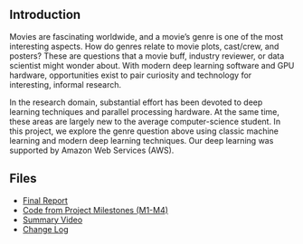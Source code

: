 ## Introduction

Movies are fascinating worldwide, and a movie’s genre is one of the most interesting aspects. How do
genres relate to movie plots, cast/crew, and posters? These are questions that a movie buff, industry
reviewer, or data scientist might wonder about. With modern deep learning software and GPU
hardware, opportunities exist to pair curiosity and technology for interesting, informal research.

In the research domain, substantial effort has been devoted to deep learning techniques and parallel
processing hardware. At the same time, these areas are largely new to the average computer-science
student. In this project, we explore the genre question above using classic machine learning and modern
deep learning techniques. Our deep learning was supported by Amazon Web Services (AWS).

## Files

* [Final Report](https://github.com/dmodjeska/cs109b/blob/master/Predicting_Movie_Genres_Report.pdf)
* [Code from Project Milestones (M1-M4)](https://github.com/dmodjeska/cs109b/tree/master/Code)
* [Summary Video](https://github.com/dmodjeska/cs109b/blob/master/Team_14_Project_Video.mp4)
* [Change Log](https://github.com/dmodjeska/cs109b/blob/master/Change_Log.pdf)
